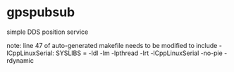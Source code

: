 # gpspubsub
simple DDS position service


note: line 47 of auto-generated makefile needs to be modified to include -lCppLinuxSerial:
SYSLIBS = -ldl -lm -lpthread -lrt -lCppLinuxSerial -no-pie -rdynamic
